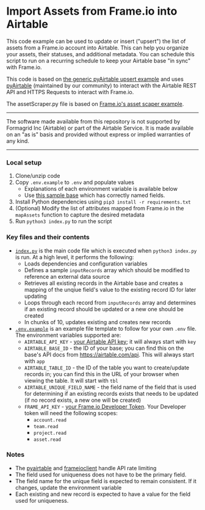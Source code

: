 # Import Assets from Frame.io into Airtable 

This code example can be used to update or insert ("upsert") the list of assets from a Frame.io account into Airtable. This can help you organize your assets, their statuses, and additional metadata. You can schedule this script to run on a recurring schedule to keep your Airtable base "in sync" with Frame.io.

This code is based on [the generic pyAirtable upsert example]((.../../../../../javascript/using_pyAirtable/)) and uses [pyAirtable](https://github.com/gtalarico/pyairtable) (maintained by our community) to interact with the Airtable REST API and HTTPS Requests to interact with Frame.io.

The assetScraper.py file is based on [Frame.io's asset scaper example](https://github.com/Frameio/python-frameio-client/blob/556b835503fca776fdb2dceda3ee6d76f2f1121f/examples/assets/asset_scraper.py).

---

The software made available from this repository is not supported by Formagrid Inc (Airtable) or part of the Airtable Service. It is made available on an "as is" basis and provided without express or implied warranties of any kind.

---

### Local setup
1. Clone/unzip code
2. Copy `.env.example` to `.env` and populate values
    - Explanations of each environment variable is available below
    - Use [this sample base](https://airtable.com/shrR9RNplr0U9SCM1) which has correctly named fields.
3. Install Python dependencies using `pip3 install -r requirements.txt`
4. (Optional) Modify the list of attributes mapped from Frame.io in the `mapAssets` function to capture the desired metadata
5. Run `python3 index.py` to run the script

### Key files and their contents
- [`index.py`](index.py) is the main code file which is executed when `python3 index.py` is run. At a high level, it performs the following:
  - Loads dependencies and configuration variables
  - Defines a sample `inputRecords` array which should be modified to reference an external data source
  - Retrieves all existing records in the Airtable base and creates a mapping of the unqiue field's value to the existing record ID for later updating
  - Loops through each record from `inputRecords` array and determines if an existing record should be updated or a new one should be created
  - In chunks of 10, updates existing and creates new records
- [`.env.example`](.env.example) is an example file template to follow for your own `.env` file. The environment variables supported are:
  - `AIRTABLE_API_KEY` - [your Airtable API key](https://support.airtable.com/hc/en-us/articles/219046777-How-do-I-get-my-API-key-); it will always start with `key`
  - `AIRTABLE_BASE_ID` - the ID of your base; you can find this on the base's API docs from https://airtable.com/api. This will always start with `app`
  - `AIRTABLE_TABLE_ID` - the ID of the table you want to create/update records in; you can find this in the URL of your browser when viewing the table. It will start with `tbl`
  - `AIRTABLE_UNIQUE_FIELD_NAME` - the field name of the field that is used for determining if an existing records exists that needs to be updated (if no record exists, a new one will be created)
  - `FRAME_API_KEY` - [your Frame.io Developer Token](https://developer.frame.io/app/tokens). Your Developer token will need the following scopes:
    - `account.read`
    - `team.read`
    - `project.read`
    - `asset.read`

### Notes
- The [pyairtable](https://github.com/gtalarico/pyairtable) and [frameioclient](https://github.com/Frameio/python-frameio-client/tree/556b835503fca776fdb2dceda3ee6d76f2f1121f) handle API rate limiting
- The field used for uniqueness does not have to be the primary field.
- The field name for the unique field is expected to remain consistent. If it changes, update the environment variable
- Each existing and new record is expected to have a value for the field used for uniqueness. 